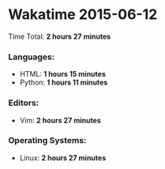 # Wakatime 2015-06-12

Time Total: **2 hours 27 minutes**

### Languages:
- HTML: **1 hours 15 minutes** 
- Python: **1 hours 11 minutes** 

### Editors:
- Vim: **2 hours 27 minutes** 

### Operating Systems:
- Linux: **2 hours 27 minutes** 

